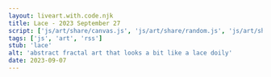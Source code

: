 ```yaml
---
layout: liveart.with.code.njk
title: Lace - 2023 September 27
script: ['js/art/share/canvas.js', 'js/art/share/random.js', 'js/art/share/ani.js', 'js/art/share/draw_kit.js', 'js/art/lace.js']
tags: ['js', 'art', 'rss']
stub: 'lace'
alt: 'abstract fractal art that looks a bit like a lace doily' 
date: 2023-09-07
---
```



